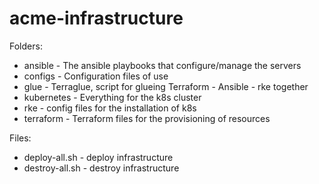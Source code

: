 # acme-infrastructure
Folders:
- ansible - The ansible playbooks that configure/manage the servers
- configs - Configuration files of use
- glue - Terraglue, script for glueing Terraform - Ansible - rke together
- kubernetes - Everything for the k8s cluster
- rke - config files for the installation of k8s
- terraform - Terraform files for the provisioning of resources  

Files:
- deploy-all.sh - deploy infrastructure
- destroy-all.sh - destroy infrastructure